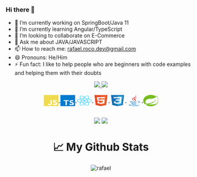 ### Hi there 👋

- 🔭 I’m currently working on SpringBoot/Java 11
- 🌱 I’m currently learning Angular/TypeScript
- 👯 I’m looking to collaborate on E-Commerce
- 💬 Ask me about JAVA/JAVASCRIPT
- 📫 How to reach me: rafael.roco.dev@gmail.com
- 😄 Pronouns: He/Him
- ⚡ Fun fact: I like to help people who are beginners with code examples and helping them with their doubts

<div align="center">
  <a href="https://github.com/rafael580">
  <img height="180em" src="https://github-readme-stats.vercel.app/api?username=rafael580&show_icons=true&theme=dark&include_all_commits=true&count_private=true"/>
  <img height="180em" src="https://github-readme-stats.vercel.app/api/top-langs/?username=rafael580&layout=compact&langs_count=7&theme=dark"/>
</div>
<div style="display: inline_block"  align="center"><br>
  <img align="center" alt="Rafa-Js" height="30" width="40" src="https://raw.githubusercontent.com/devicons/devicon/master/icons/javascript/javascript-plain.svg">
  <img align="center" alt="Rafa-Ts" height="30" width="40" src="https://raw.githubusercontent.com/devicons/devicon/master/icons/typescript/typescript-plain.svg">
  <img align="center" alt="Rafa-React" height="30" width="40" src="https://raw.githubusercontent.com/devicons/devicon/master/icons/react/react-original.svg">
  <img align="center" alt="Rafa-HTML" height="30" width="40" src="https://raw.githubusercontent.com/devicons/devicon/master/icons/html5/html5-original.svg">
  <img align="center" alt="Rafa-CSS" height="30" width="40" src="https://raw.githubusercontent.com/devicons/devicon/master/icons/css3/css3-original.svg">
  <img align="center" alt="Rafa-Java" height="30" width="40" src="https://raw.githubusercontent.com/devicons/devicon/master/icons/java/java-original.svg">
   <img align="center" alt="Rafa-SpringBoot" height="30" width="40" src="https://raw.githubusercontent.com/devicons/devicon/master/icons/spring/spring-original.svg">
  

</div>
  
  ##
 
<div  align="center"> 
  <a href = "mailto:rafael.roco.dev@gmail.com"><img src="https://img.shields.io/badge/-Gmail-%23333?style=for-the-badge&logo=gmail&logoColor=white" target="_blank"></a>
  <a href="https://www.linkedin.com/in/rafael-roco-0b7bb113b/" target="_blank"><img src="https://img.shields.io/badge/-LinkedIn-%230077B5?style=for-the-badge&logo=linkedin&logoColor=white" target="_blank"></a> 
  </div>
  
  <h1 align="center">📈 My Github Stats</h1>
<p align="center">

  <img src="https://github-readme-streak-stats.herokuapp.com/?user=rafael580&theme=gotham" alt="rafael" />
</p>
  
